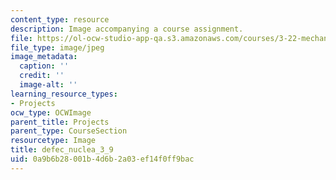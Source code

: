 ```yaml
---
content_type: resource
description: Image accompanying a course assignment.
file: https://ol-ocw-studio-app-qa.s3.amazonaws.com/courses/3-22-mechanical-behavior-of-materials-spring-2008/0a9b6b28001b4d6b2a03ef14f0ff9bac_defec_nuclea_3_9.jpg
file_type: image/jpeg
image_metadata:
  caption: ''
  credit: ''
  image-alt: ''
learning_resource_types:
- Projects
ocw_type: OCWImage
parent_title: Projects
parent_type: CourseSection
resourcetype: Image
title: defec_nuclea_3_9
uid: 0a9b6b28-001b-4d6b-2a03-ef14f0ff9bac
---
```

